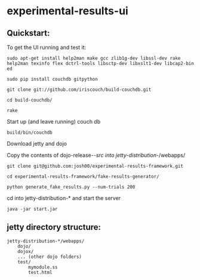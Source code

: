 experimental-results-ui
=======================

Quickstart:
-----------

To get the UI running and test it:

    sudo apt-get install help2man make gcc zlib1g-dev libssl-dev rake help2man texinfo flex dctrl-tools libsctp-dev libxslt1-dev libcap2-bin ed

    sudo pip install couchdb gitpython
    
    git clone git://github.com/iriscouch/build-couchdb.git
    
    cd build-couchdb/
    
    rake

Start up (and leave running) couch db

    build/bin/couchdb

Download jetty and dojo

Copy the contents of dojo-release-*-src into jetty-distribution-*/webapps/

    git clone git@github.com:josh00/experimental-results-framework.git

    cd experimental-results-framework/fake-results-generator/

    python generate_fake_results.py --num-trials 200
    
cd into jetty-distribution-* and start the server 

    java -jar start.jar


jetty directory structure:
--------------------------

    jetty-distribution-*/webapps/
        dojo/
        dojox/
        ... (other dojo folders)
        test/
            mymodule.ss
            test.html
